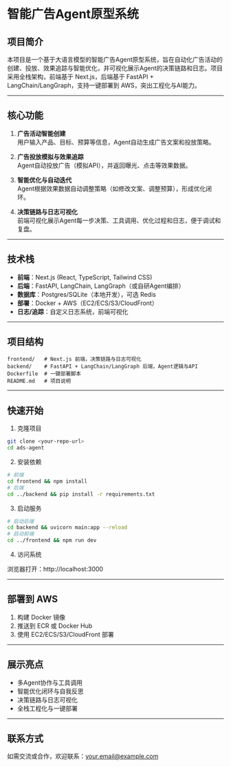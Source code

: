 # 智能广告Agent原型系统

## 项目简介

本项目是一个基于大语言模型的智能广告Agent原型系统，旨在自动化广告活动的创建、投放、效果追踪与智能优化，并可视化展示Agent的决策链路和日志。项目采用全栈架构，前端基于 Next.js，后端基于 FastAPI + LangChain/LangGraph，支持一键部署到 AWS，突出工程化与AI能力。

---

## 核心功能

1. **广告活动智能创建**  
   用户输入产品、目标、预算等信息，Agent自动生成广告文案和投放策略。

2. **广告投放模拟与效果追踪**  
   Agent自动投放广告（模拟API），并返回曝光、点击等效果数据。

3. **智能优化与自动迭代**  
   Agent根据效果数据自动调整策略（如修改文案、调整预算），形成优化闭环。

4. **决策链路与日志可视化**  
   前端可视化展示Agent每一步决策、工具调用、优化过程和日志，便于调试和复盘。

---

## 技术栈

- **前端**：Next.js (React, TypeScript, Tailwind CSS)
- **后端**：FastAPI, LangChain, LangGraph（或自研Agent编排）
- **数据库**：Postgres/SQLite（本地开发），可选 Redis
- **部署**：Docker + AWS（EC2/ECS/S3/CloudFront）
- **日志/追踪**：自定义日志系统，前端可视化

---

## 项目结构

```
frontend/   # Next.js 前端，决策链路与日志可视化
backend/    # FastAPI + LangChain/LangGraph 后端，Agent逻辑与API
Dockerfile  # 一键部署脚本
README.md   # 项目说明
```

---

## 快速开始

1. 克隆项目

```bash
git clone <your-repo-url>
cd ads-agent
```

2. 安装依赖

```bash
# 前端
cd frontend && npm install
# 后端
cd ../backend && pip install -r requirements.txt
```

3. 启动服务

```bash
# 启动后端
cd backend && uvicorn main:app --reload
# 启动前端
cd ../frontend && npm run dev
```

4. 访问系统

浏览器打开：http://localhost:3000

---

## 部署到 AWS

1. 构建 Docker 镜像
2. 推送到 ECR 或 Docker Hub
3. 使用 EC2/ECS/S3/CloudFront 部署

---

## 展示亮点

- 多Agent协作与工具调用
- 智能优化闭环与自我反思
- 决策链路与日志可视化
- 全栈工程化与一键部署

---

## 联系方式

如需交流或合作，欢迎联系：your.email@example.com 